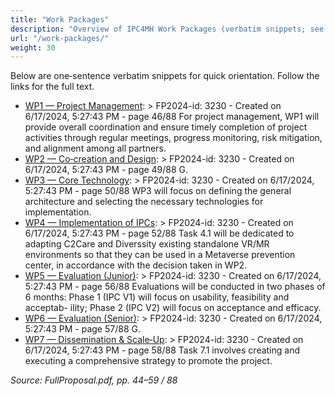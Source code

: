 ```yaml
---
title: "Work Packages"
description: "Overview of IPC4MH Work Packages (verbatim snippets; see individual pages for full text)."
url: "/work-packages/"
weight: 30
---
```


Below are one‑sentence verbatim snippets for quick orientation. Follow the links for the full text.

- [WP1 — Project Management](/work-packages/wp1/): > FP2024-id: 3230 - Created on 6/17/2024, 5:27:43 PM - page 46/88 For project management, WP1 will provide overall coordination and ensure timely completion of project activities through regular meetings, progress monitoring, risk mitigation, and alignment among all partners.
- [WP2 — Co‑creation and Design](/work-packages/wp2/): > FP2024-id: 3230 - Created on 6/17/2024, 5:27:43 PM - page 49/88 G.
- [WP3 — Core Technology](/work-packages/wp3/): > FP2024-id: 3230 - Created on 6/17/2024, 5:27:43 PM - page 50/88 WP3 will focus on defining the general architecture and selecting the necessary technologies for implementation.
- [WP4 — Implementation of IPCs](/work-packages/wp4/): > FP2024-id: 3230 - Created on 6/17/2024, 5:27:43 PM - page 52/88 Task 4.1 will be dedicated to adapting C2Care and Diverssity existing standalone VR/MR environments so that they can be used in a Metaverse prevention center, in accordance with the decision taken in WP2.
- [WP5 — Evaluation (Junior)](/work-packages/wp5/): > FP2024-id: 3230 - Created on 6/17/2024, 5:27:43 PM - page 56/88 Evaluations will be conducted in two phases of 6 months: Phase 1 (IPC V1) will focus on usability, feasibility and acceptab- ility; Phase 2 (IPC V2) will focus on acceptance and efficacy.
- [WP6 — Evaluation (Senior)](/work-packages/wp6/): > FP2024-id: 3230 - Created on 6/17/2024, 5:27:43 PM - page 57/88 G.
- [WP7 — Dissemination & Scale‑Up](/work-packages/wp7/): > FP2024-id: 3230 - Created on 6/17/2024, 5:27:43 PM - page 58/88 Task 7.1 involves creating and executing a comprehensive strategy to promote the project.

_Source: FullProposal.pdf, pp. 44–59 / 88_